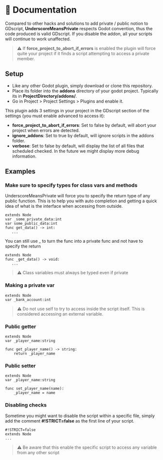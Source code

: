 # 📄 Documentation

Compared to other hacks and solutions to add private / public notion to GDscript, **UnderscoreMeansPrivate** respects Godot convention, thus the code produced is valid GDscript. If you disable the addon, all your scripts will continue to work unaffected.

> ⚠️ If **force_project_to_abort_if_errors** is enabled the plugin will force quite your project if it finds a script attempting to access a private member.

## Setup

* Like any other Godot plugin, simply download or clone this repository.
* Place its folder into the **addons** directory of your godot project. Typically its in **ProjectDirectory/addons/**.
* Go in Project > Project Settings > Plugins and enable it.

This plugin adds 3 settings in your project in the GDscript section of the settings (you must enable advanced to access it):
* **force_project_to_abort_if_errors**: Set to false by default, will abort your project when errors are detected.
* **ignore_addons**: Set to true by default, will ignore scripts in the addons folder.
* **verbose**: Set to false by default, will display the list of all files that scheduled checked. In the future we might display more debug information.

## Examples

### Make sure to specify types for class vars and methods

UnderscoreMeansPrivate will force you to specify the return type of any public function. This is to help you with auto completion and getting a quick idea of what is the interface when accessing from outside.

    extends Node
    var _some_private_data:int
    var some_public_data:int
    func get_data() -> int:
       ...
You can still use _ to turn the func into a private func and not have to specify the return

    extends Node
    func _get_data() -> void:
       ...
> ⚠️ Class variables must always be typed even if private

### Making a private var
    extends Node
    var _bank_account:int

> ⚠️ Do not use self to try to access inside the script itself. This is considered accessing an external variable.

### Public getter
    extends Node
    var _player_name:string

    func get_player_name() -> string:
        return _player_name

### Public setter
    extends Node
    var _player_name:string

    func set_player_name(name):
        _player_name = name

### Disabling checks
Sometime you might want to disable the script within a specific file, simply add the comment **#!STRICT=false** as the first line of your script.

    #!STRICT=false
    extends Node
    ...

> ⚠️ Be aware that this enable the specific script to access any variable from any other script
